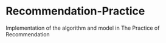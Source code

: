 # Recommendation-Practice
Implementation of the algorithm and model in The Practice of Recommendation
